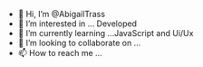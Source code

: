 - 👋 Hi, I’m @AbigailTrass
- 👀 I’m interested in ... Developed
- 🌱 I’m currently learning ...JavaScript and Ui/Ux
- 💞️ I’m looking to collaborate on ...
- 📫 How to reach me ...

<!---
AbigailTrass/AbigailTrass is a ✨ special ✨ repository because its `README.md` (this file) appears on your GitHub profile.
You can click the Preview link to take a look at your changes.
--->
